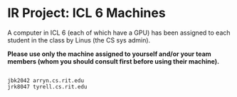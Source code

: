 # IR Project: ICL 6 Machines

A computer in ICL 6 (each of which have a GPU) has been assigned to each student in the class by Linus (the CS sys admin).

**Please use only the machine assigned to yourself and/or your team members (whom you should consult first before using their machine).**

```

jbk2042 arryn.cs.rit.edu
jrk8047 tyrell.cs.rit.edu

```